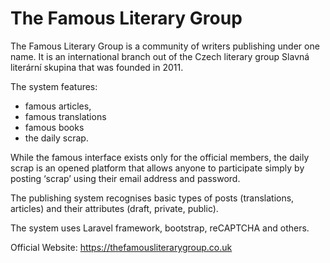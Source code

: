 # The Famous Literary Group 

The Famous Literary Group is a community of writers publishing under one name. It is an international branch out of the Czech literary group Slavná literární skupina that was founded in 2011.

The system features:
- famous articles,
- famous translations 
- famous books  
- the daily scrap. 

While the famous interface exists only for the official members, the daily scrap is an opened platform that allows anyone to participate simply by posting ‘scrap’ using their email address and password. 

The publishing system recognises basic types of posts (translations, articles) and their attributes (draft, private, public). 

The system uses Laravel framework, bootstrap, reCAPTCHA and others. 

Official Website: https://thefamousliterarygroup.co.uk
